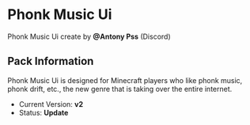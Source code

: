 # Phonk Music Ui
Phonk Music Ui create by **@Antony Pss** (Discord)

## Pack Information
Phonk Music Ui is designed for Minecraft players who like phonk music, phonk drift, etc., the new genre that is taking over the entire internet.

- Current Version: **v2**
- Status: **Update**